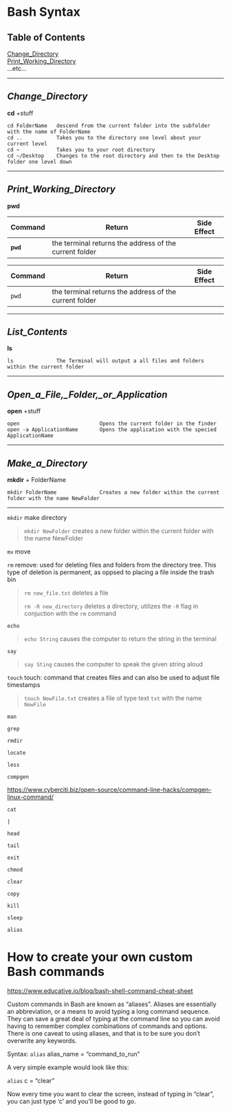 # Bash Syntax
## Table of Contents 
[Change_Directory](#Change_Directory) <br>
[Print_Working_Directory](#Print_Working_Directory) <br>
...etc...
___
## *Change_Directory*
**cd** +stuff
```
cd FolderName   descend from the current folder into the subfolder with the name of FolderName
cd ..           Takes you to the directory one level about your current level
cd ~            Takes you to your root directory
cd ~/Desktop    Changes to the root directory and then to the Desktop folder one level down
```
___

## *Print_Working_Directory*
**pwd**

| Command | Return | Side Effect |
|---|---|---|
|**`pwd`**  |the terminal returns the address of the current folder | |

| Command | Return | Side Effect |
|---|---|---|
|`pwd`  |the terminal returns the address of the current folder | |

___
## *List_Contents*
**ls**

```
ls              The Terminal will output a all files and folders within the current folder 
```
___
## *Open_a_File,_Folder,_or_Application*
**open** +stuff
```
open                          Opens the current folder in the finder
open -a ApplicationName       Opens the application with the specied ApplicationName
```
___
## *Make_a_Directory*
**mkdir** + FolderName

```
mkdir FolderName              Creates a new folder within the current folder with the name NewFolder 
```
___




`mkdir`   make directory

> `mkdir NewFolder` creates a new folder within the current folder with the name NewFolder 

`mv`         move

`rm` 	    remove: used for deleting files and folders from the directory tree. This type of deletion is permanent, as oppsed to placing a file inside the trash bin     

>`rm new_file.txt` deletes a file
>
>`rm -R new_directory` deletes a directory, utilizes the `-R` flag in conjuction with the `rm` command

`echo`

> `echo String` causes the computer to return the string in the terminal

`say`

> `say Sting` causes the computer to speak the given string aloud

`touch`   touch: command that creates files and can also be used to adjust file timestamps

> `touch NewFile.txt` creates a file of type text `txt` with the name `NewFile`

`man`

`grep`

`rmdir`

`locate`

`less`

`compgen`

https://www.cyberciti.biz/open-source/command-line-hacks/compgen-linux-command/

`cat`

`|`

`head`

`tail`

`exit`

`chmod`

`clear`

`copy`

`kill`

`sleep`

`alias`

# How to create your own custom Bash commands

https://www.educative.io/blog/bash-shell-command-cheat-sheet

Custom commands in Bash are known as “aliases”. Aliases are essentially an abbreviation, or a means to avoid typing a long command sequence. They can save a great deal of typing at the command line so you can avoid having to remember complex combinations of commands and options. There is one caveat to using aliases, and that is to be sure you don’t overwrite any keywords.

Syntax: `alias` alias_name = “command_to_run”

A very simple example would look like this:

`alias` c = “clear”

Now every time you want to clear the screen, instead of typing in “clear”, you can just type ‘c’ and you’ll be good to go.